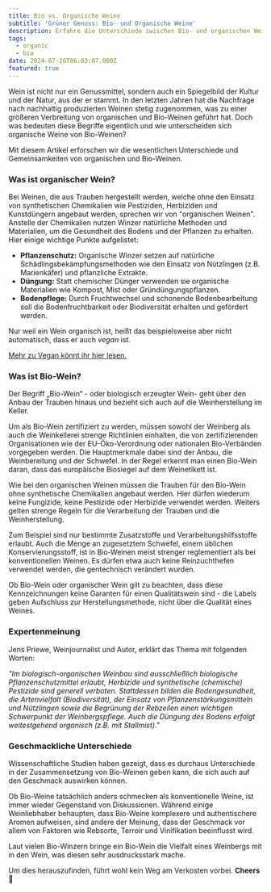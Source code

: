 ```yaml
---
title: Bio vs. Organische Weine
subtitle: 'Grüner Genuss: Bio- und Organische Weine'
description: Erfahre die Unterschiede zwischen Bio- und organischen Weinen, ihre Herstellungsmethoden und welchen Einfluss diese auf den Geschmack haben. Perfekt für Genießer und Profis.
tags:
  - organic
  - bio
date: 2024-07-26T06:03:07.000Z
featured: true
---
```


Wein ist nicht nur ein Genussmittel, sondern auch ein Spiegelbild der Kultur und der Natur, aus der er stammt. In den letzten Jahren hat die Nachfrage nach nachhaltig produzierten Weinen stetig zugenommen, was zu einer größeren Verbreitung von organischen und Bio-Weinen geführt hat. Doch was bedeuten diese Begriffe eigentlich und wie unterscheiden sich organische Weine von Bio-Weinen?

Mit diesem Artikel erforschen wir die wesentlichen Unterschiede und Gemeinsamkeiten von organischen und Bio-Weinen.

### Was ist organischer Wein?

Bei Weinen, die aus Trauben hergestellt werden, welche ohne den Einsatz von synthetischen Chemikalien wie Pestiziden, Herbiziden und Kunstdüngern angebaut werden, sprechen wir von "organischen Weinen". Anstelle der Chemikalien nutzen Winzer natürliche Methoden und Materialien, um die Gesundheit des Bodens und der Pflanzen zu erhalten. Hier einige wichtige Punkte aufgelistet:

- **Pflanzenschutz:** Organische Winzer setzen auf natürliche Schädlingsbekämpfungsmethoden wie den Einsatz von Nützlingen (z.B. Marienkäfer) und pflanzliche Extrakte.
- **Düngung:** Statt chemischer Dünger verwenden sie organische Materialien wie Kompost, Mist oder Gründüngungspflanzen.
- **Bodenpflege:** Durch Fruchtwechsel und schonende Bodenbearbeitung soll die Bodenfruchtbarkeit oder Biodiversität erhalten und gefördert werden.

Nur weil ein Wein organisch ist, heißt das beispielsweise aber nicht automatisch, dass er auch _vegan_ ist.

[Mehr zu Vegan könnt ihr hier lesen.](/de/blog/wines/vegan-wines)

### Was ist Bio-Wein?

Der Begriff „Bio-Wein“ - oder biologisch erzeugter Wein- geht über den Anbau der Trauben hinaus und bezieht sich auch auf die Weinherstellung im Keller.

Um als Bio-Wein zertifiziert zu werden, müssen sowohl der Weinberg als auch die Weinkellerei strenge Richtlinien einhalten, die von zertifizierenden Organisationen wie der EU-Öko-Verordnung oder nationalen Bio-Verbänden vorgegeben werden. Die Hauptmerkmale dabei sind der Anbau, die Weinbereitung und der Schwefel. In der Regel erkennt man einen Bio-Wein daran, dass das europäische Biosiegel auf dem Weinetikett ist.

Wie bei den organischen Weinen müssen die Trauben für den Bio-Wein ohne synthetische Chemikalien angebaut werden. Hier dürfen wiederum keine Fungizide, keine Pestizide oder Herbizide verwendet werden. Weiters gelten strenge Regeln für die Verarbeitung der Trauben und die Weinherstellung.

Zum Beispiel sind nur bestimmte Zusatzstoffe und Verarbeitungshilfsstoffe erlaubt. Auch die Menge an zugesetztem Schwefel, einem üblichen Konservierungsstoff, ist in Bio-Weinen meist strenger reglementiert als bei konventionellen Weinen. Es dürfen etwa auch keine Reinzuchthefen verwendet werden, die gentechnisch verändert wurden.

Ob Bio-Wein oder organischer Wein gilt zu beachten, dass diese Kennzeichnungen keine Garanten für einen Qualitätswein sind - die Labels geben Aufschluss zur Herstellungsmethode, nicht über die Qualität eines Weines.

### Expertenmeinung

Jens Priewe, Weinjournalist und Autor, erklärt das Thema mit folgenden Worten:

_"Im biologisch-organischen Weinbau sind ausschließlich biologische Pflanzenschutzmittel erlaubt, Herbizide und synthetische (chemische) Pestizide sind generell verboten. Stattdessen bilden die Bodengesundheit, die Artenvielfalt (Biodiversität), der Einsatz von Pflanzenstärkungsmitteln und Nützlingen sowie die Begrünung der Rebzeilen einen wichtigen Schwerpunkt der Weinbergspflege. Auch die Düngung des Bodens erfolgt weitestgehend organisch (z.B. mit Stallmist)."_

### Geschmackliche Unterschiede

Wissenschaftliche Studien haben gezeigt, dass es durchaus Unterschiede in der Zusammensetzung von Bio-Weinen geben kann, die sich auch auf den Geschmack auswirken können.

Ob Bio-Weine tatsächlich anders schmecken als konventionelle Weine, ist immer wieder Gegenstand von Diskussionen. Während einige Weinliebhaber behaupten, dass Bio-Weine komplexere und authentischere Aromen aufweisen, sind andere der Meinung, dass der Geschmack vor allem von Faktoren wie Rebsorte, Terroir und Vinifikation beeinflusst wird.

Laut vielen Bio-Winzern bringe ein Bio-Wein die Vielfalt eines Weinbergs mit in den Wein, was diesen sehr ausdrucksstark mache.

Um dies herauszufinden, führt wohl kein Weg am Verkosten vorbei. **Cheers 🍷**
